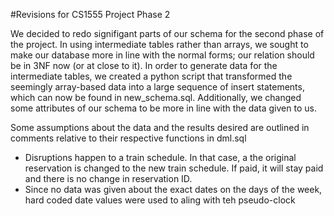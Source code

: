 #Revisions for CS1555 Project Phase 2

We decided to redo signifigant parts of our schema for the second phase of the project.  In using intermediate tables rather than arrays, we sought to make our database more in line with the normal forms; our relation should be in 3NF now (or at close to it).  In order to generate data for the intermediate tables, we created a python script that transformed the seemingly array-based data into a large sequence of insert statements, which can now be found in new_schema.sql.  Additionally, we changed some attributes of our schema to be more in line with the data given to us.

Some assumptions about the data and the results desired are outlined in comments relative to their respective functions in dml.sql
* Disruptions happen to a train schedule. In that case, a the original reservation is changed to the new train schedule. If paid, it will stay paid and there is no change in reservation ID. 
* Since no data was given about the exact dates on the days of the week, hard coded date values were used to aling with teh pseudo-clock
